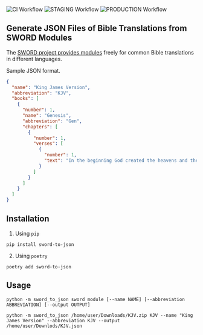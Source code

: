 ![CI Workflow](https://github.com/evnskc/sword-to-json/actions/workflows/ci.yml/badge.svg)
![STAGING Workflow](https://github.com/evnskc/sword-to-json/actions/workflows/staging.yml/badge.svg)
![PRODUCTION Workflow](https://github.com/evnskc/sword-to-json/actions/workflows/production.yml/badge.svg)

## Generate JSON Files of Bible Translations from SWORD Modules

The [SWORD project provides modules](http://crosswire.org/sword/modules/ModDisp.jsp?modType=Bibles) freely for common
Bible translations in different languages.

Sample JSON format.

```json
{
  "name": "King James Version",
  "abbreviation": "KJV",
  "books": [
    {
      "number": 1,
      "name": "Genesis",
      "abbreviation": "Gen",
      "chapters": [
        {
          "number": 1,
          "verses": [
            {
              "number": 1,
              "text": "In the beginning God created the heavens and the earth. "
            }
          ]
        }
      ]
    }
  ]
}
```

## Installation

1. Using ```pip```

```commandline
pip install sword-to-json
```

2. Using ```poetry```

```commandline
poetry add sword-to-json
```

## Usage 

```commandline
python -m sword_to_json sword module [--name NAME] [--abbreviation ABBREVIATION] [--output OUTPUT]
```

```commandline
python -m sword_to_json /home/user/Downloads/KJV.zip KJV --name "King James Version" --abbreviation KJV --output /home/user/Downlods/KJV.json
```